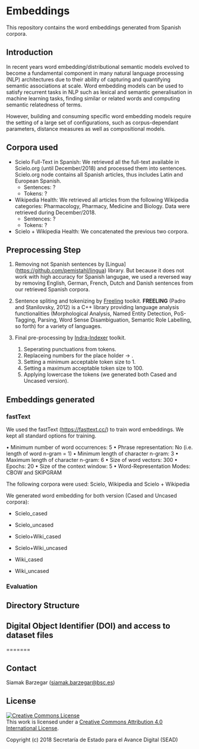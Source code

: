 # Embeddings

This repository contains the word embeddings generated from Spanish corpora.

## Introduction

In recent years word embedding/distributional semantic models evolved to become a fundamental component in many natural language processing (NLP) architectures due to their ability of capturing and quantifying semantic associations at scale. Word embedding models can be used to satisfy recurrent tasks in NLP such as lexical and semantic generalisation in machine learning tasks, finding similar or related words and computing semantic relatedness of terms.

However, building and consuming specific word embedding models require
the setting of a large set of configurations, such as corpus-dependant parameters, distance measures as well as compositional models.

## Corpora used

* Scielo Full-Text in Spanish: We retrieved all the full-text available in Scielo.org (until December/2018) and processed them into sentences. Scielo.org node contains all Spanish articles, thus includes Latin and European Spanish.
  * Sentences: ?
  * Tokens: ?
* Wikipedia Health: We retrieved all articles from the following Wikipedia categories: Pharmacology, Pharmacy, Medicine and Biology. Data were retrieved during December/2018.
  * Sentences: ?
  * Tokens: ?
* Scielo + Wikipedia Health: We concatenated the previous two corpora.


## Preprocessing Step

1) Removing not Spanish sentences by [Lingua] (https://github.com/pemistahl/lingua) library.
But because it does not work with high accuracy for Spanish langugae, we used a reversed way by removing English, German, French, Dutch and Danish sentences from our retrieved Spanish corpora.

2) Sentence spliting and tokenizing by [Freeling](http://nlp.lsi.upc.edu/freeling/) toolkit.
    **FREELING** (Padro and Stanilovsky, 2012) is a C++ library providing language analysis functionalities  (Morphological Analysis, Named Entity Detection, PoS-Tagging, Parsing, Word Sense Disambiguation, Semantic Role Labelling, so forth) for a variety of languages.

3) Final pre-processing by [Indra-Indexer](https://github.com/Lambda-3/Indraindexer) toolkit. 
    1) Seperating punctuations from tokens.
    2) Replaceing numbers for the place holder -> <NUMBER>.
    3) Setting a minimum acceptable token size to 1.
    4) Setting a maximum acceptable token size to 100.
    5) Applying lowercase the tokens (we generated both Cased and Uncased version).

## Embeddings generated

### fastText

We used the fastText (https://fasttext.cc/) to train word embeddings.
We kept all standard options for training.

• Minimum number of word occurrences: 5
• Phrase representation: No (i.e. length of word n-gram = 1)
• Minimum length of character n-gram: 3
• Maximum length of character n-gram: 6
• Size of word vectors: 300
• Epochs: 20
• Size of the context window: 5
• Word-Representation Modes: CBOW and SKIPGRAM

The following corpora were used: Scielo, Wikipedia and Scielo + Wikipedia

We generated word embedding for both version (Cased and Uncased corpora):

- Scielo_cased
- Scielo_uncased

- Scielo+Wiki_cased
- Scielo+Wiki_uncased

- Wiki_cased
- Wiki_uncased

### Evaluation



## Directory Structure




## Digital Object Identifier (DOI) and access to dataset files

=======


## Contact

Siamak Barzegar (siamak.barzegar@bsc.es)


## License

<a rel="license" href="http://creativecommons.org/licenses/by/4.0/"><img alt="Creative Commons License" style="border-width:0" src="https://i.creativecommons.org/l/by/4.0/88x31.png" /></a><br />This work is licensed under a <a rel="license" href="http://creativecommons.org/licenses/by/4.0/">Creative Commons Attribution 4.0 International License</a>.

Copyright (c) 2018 Secretaría de Estado para el Avance Digital (SEAD)
